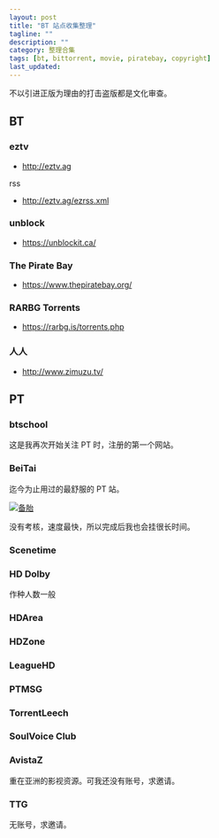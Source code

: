 ```yaml
---
layout: post
title: "BT 站点收集整理"
tagline: ""
description: ""
category: 整理合集
tags: [bt, bittorrent, movie, piratebay, copyright]
last_updated:
---
```


不以引进正版为理由的打击盗版都是文化审查。

## BT

### eztv

- http://eztv.ag

rss

- http://eztv.ag/ezrss.xml

### unblock

- https://unblockit.ca/

### The Pirate Bay

- https://www.thepiratebay.org/

### RARBG Torrents

- https://rarbg.is/torrents.php

### 人人

- http://www.zimuzu.tv/

## PT

### btschool
这是我再次开始关注 PT 时，注册的第一个网站。

### BeiTai
迄今为止用过的最舒服的 PT 站。

<a href="https://www.beitai.pt/promotionlink.php?key=ea663651ba561d528615a13a0434ebe8"><img src="https://www.beitai.pt/pic/prolink.png" alt="备胎" title="备胎 - The Ultimate File Sharing Experience"></a>

没有考核，速度最快，所以完成后我也会挂很长时间。

### Scenetime

### HD Dolby
作种人数一般

### HDArea

### HDZone

### LeagueHD

### PTMSG

### TorrentLeech

### SoulVoice Club

### AvistaZ
重在亚洲的影视资源。可我还没有账号，求邀请。

### TTG
无账号，求邀请。


